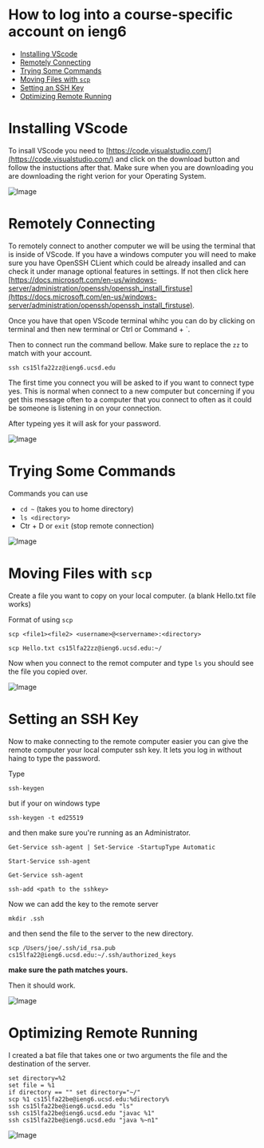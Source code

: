 # How to log into a course-specific account on ieng6

- [Installing VScode](#installing-vscode)
- [Remotely Connecting](#remotely-connecting)
- [Trying Some Commands](#trying-some-commands)
- [Moving Files with `scp`](#moving-files-with-scp)
- [Setting an SSH Key](#setting-an-ssh-key)
- [Optimizing Remote Running](#optimizing-remote-running)

# Installing VScode

To insall VScode you need to [https://code.visualstudio.com/](https://code.visualstudio.com/) and click on the download button and follow the instuctions after that.
Make sure when you are downloading you are downloading the right verion for your Operating System. 

![Image](/IMAGES/VScodeDownloadPage.PNG)

# Remotely Connecting

To remotely connect to another computer we will be using the terminal that is inside of VScode. If you have a windows computer you will need to make sure you have OpenSSH CLient which could be already insalled and can check it under manage optional features in settings. If not then click here [https://docs.microsoft.com/en-us/windows-server/administration/openssh/openssh_install_firstuse](https://docs.microsoft.com/en-us/windows-server/administration/openssh/openssh_install_firstuse).

Once you have that open VScode terminal whihc you can do by clicking on terminal and then new terminal or Ctrl or Command + `.

Then to connect run the command bellow. Make sure to replace the `zz` to match with your account.

`ssh cs15lfa22zz@ieng6.ucsd.edu`

The first time you connect you will be asked to if you want to connect type yes. This is normal when connect to a new computer but concerning if you get this message often to a computer that you connect to often as it could be someone is listening in on your connection.

After typeing yes it will ask for your password.

![Image](/IMAGES/RemoteConnecting.PNG)

# Trying Some Commands

Commands you can use 

- `cd ~` (takes you to home directory)
- `ls <directory>`
- Ctr + D or `exit` (stop remote connection)

![Image](/IMAGES/SomeCommands.PNG)

# Moving Files with `scp`

Create a file you want to copy on your local computer. (a blank Hello.txt file works)

Format of using `scp`

`scp <file1><file2> <username>@<servername>:<directory>`

`scp Hello.txt cs15lfa22zz@ieng6.ucsd.edu:~/`

Now when you connect to the remot computer and type `ls` you should see the file you copied over.

![Image](/IMAGES/CopyFilesSSH.PNG)

# Setting an SSH Key

Now to make connecting to the remote computer easier you can give the remote computer your local computer ssh key. It lets you log in without haing to type the password.

Type

`ssh-keygen`

but if your on windows type

`ssh-keygen -t ed25519`

and then make sure you're running as an Administrator.
```
Get-Service ssh-agent | Set-Service -StartupType Automatic

Start-Service ssh-agent

Get-Service ssh-agent

ssh-add <path to the sshkey>
```

Now we can add the key to the remote server

`mkdir .ssh`

and then send the file to the server to the new directory.

`scp /Users/joe/.ssh/id_rsa.pub cs15lfa22@ieng6.ucsd.edu:~/.ssh/authorized_keys`

**make sure the path matches yours.**

Then it should work.

![Image](/IMAGES/SSHKeyNoPass.PNG)

# Optimizing Remote Running

I created a bat file that takes one or two arguments the file and the  destination of the server.

```
set directory=%2
set file = %1
if directory == "" set directory="~/"
scp %1 cs15lfa22be@ieng6.ucsd.edu:%directory%
ssh cs15lfa22be@ieng6.ucsd.edu "ls" 
ssh cs15lfa22be@ieng6.ucsd.edu "javac %1" 
ssh cs15lfa22be@ieng6.ucsd.edu "java %~n1" 
```

![Image](/IMAGES/copybat.PNG)
